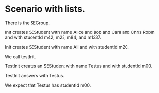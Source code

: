 # Scenario with lists.

There is the SEGroup. 

<!--We call init on SEGroup.-->

Init creates SEStudent with name Alice and Bob and Carli and Chris Robin and 
                       with studentId m42, m23, m84, and m1337. 
                       
Init creates SEStudent with name Ali and with studentId m20. 

We call testInit.

TestInit creates an SEStudent with name Testus and with studentId m00.

TestInit answers with Testus.

We expect that Testus has studentId m00.
